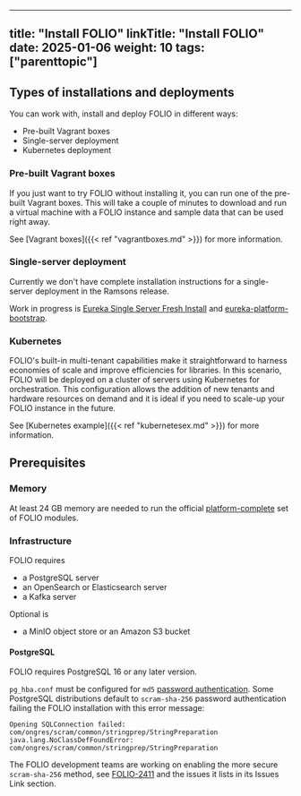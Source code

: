 
---
title: "Install FOLIO"
linkTitle: "Install FOLIO"
date: 2025-01-06
weight: 10
tags: ["parenttopic"]
---

## Types of installations and deployments

You can work with, install and deploy FOLIO in different ways:

* Pre-built Vagrant boxes
* Single-server deployment
* Kubernetes deployment

### Pre-built Vagrant boxes

If you just want to try FOLIO without installing it, you can run one of the pre-built Vagrant boxes. This will take a couple of minutes to download and run a virtual machine with a FOLIO instance and sample data that can be used right away.

See [Vagrant boxes]({{< ref "vagrantboxes.md" >}}) for more information.

### Single-server deployment

Currently we don't have complete installation instructions for a single-server deployment in the Ramsons release.

Work in progress is [Eureka Single Server Fresh Install](https://folio-org.atlassian.net/wiki/spaces/FOLIJET/pages/441843733/Single+Server+Fresh+Install) and [eureka-platform-bootstrap](https://github.com/folio-org/eureka-platform-bootstrap).

### Kubernetes

FOLIO's built-in multi-tenant capabilities make it straightforward to harness economies of scale and improve efficiencies for libraries. In this scenario, FOLIO will be deployed on a cluster of servers using Kubernetes for orchestration. This configuration allows the addition of new tenants and hardware resources on demand and it is ideal if you need to scale-up your FOLIO instance in the future.

See [Kubernetes example]({{< ref "kubernetesex.md" >}}) for more information.

## Prerequisites

### Memory

At least 24 GB memory are needed to run the official [platform-complete](https://github.com/folio-org/platform-complete) set of FOLIO modules.

### Infrastructure

FOLIO requires
* a PostgreSQL server
* an OpenSearch or Elasticsearch server
* a Kafka server

Optional is
* a MinIO object store or an Amazon S3 bucket

#### PostgreSQL

FOLIO requires PostgreSQL 16 or any later version.

`pg_hba.conf` must be configured for `md5` [password authentication](https://www.postgresql.org/docs/current/auth-password.html). Some PostgreSQL distributions default to `scram-sha-256` password authentication failing the FOLIO installation with this error message:

```
Opening SQLConnection failed: com/ongres/scram/common/stringprep/StringPreparation
java.lang.NoClassDefFoundError: com/ongres/scram/common/stringprep/StringPreparation
```

The FOLIO development teams are working on enabling the more secure `scram-sha-256` method, see [FOLIO-2411](https://issues.folio.org/browse/FOLIO-2411) and the issues it lists in its Issues Link section.
